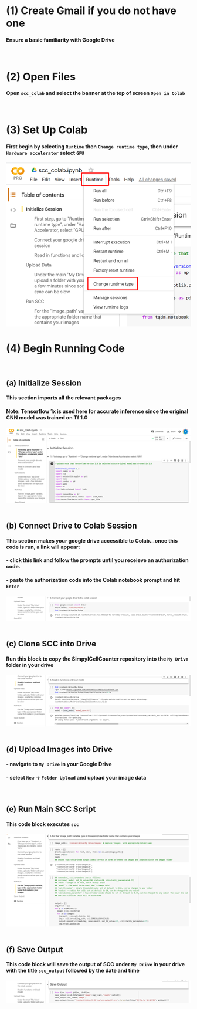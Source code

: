 # (1) Create Gmail if you do not have one
#### Ensure a basic familiarity with Google Drive
<br />

# (2) Open Files


#### Open `scc_colab` and select the banner at the top of screen `Open in Colab`
<br />

# (3) Set Up Colab
#### First begin by selecting `Runtime` then `Change runtime type`, then under `Hardware accelerator` select `GPU`
![](../../../icons/Picture1.png)
<br />

# (4) Begin Running Code
<br />

## (a) Initialize Session

#### This section imports all the relevant packages
#### Note: Tensorflow 1x is used here for accurate inference since the original CNN model was trained on Tf 1.0
![](../../../icons/Picture3.png)
<br />
<br />

## (b) Connect Drive to Colab Session
#### This section makes your google drive accessible to Colab...once this code is run, a link will appear: 
#### - click this link and follow the prompts until you receieve an authorization code. 
#### - paste the authorization code into the Colab notebook prompt and hit `Enter`
![](../../../icons/Picture4.png)
<br />
<br />

## (c) Clone SCC into Drive
#### Run this block to copy the SimpylCellCounter repository into the `My Drive` folder in your drive
![](../../../icons/Picture5.png)
<br />
<br />

## (d) Upload Images into Drive
#### - navigate to `My Drive` in your Google Drive
#### - select `New` -> `Folder Upload` and upload your image data
<br />

## (e) Run Main SCC Script
#### This code block executes `scc`
![](../../../icons/Picture6.png)
<br />
<br />

## (f) Save Output
#### This code block will save the output of SCC under `My Drive` in your drive with the title `scc_output` followed by the date and time
![](../../../icons/Picture7.png)
